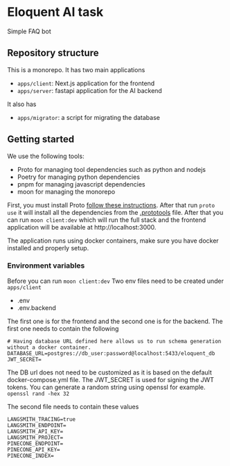 
# Eloquent AI task
Simple FAQ bot


## Repository structure
This is a monorepo. It has two main applications
- `apps/client`: Next.js application for the frontend
- `apps/server`: fastapi application for the AI backend

It also has
- `apps/migrator`: a script for migrating the database



## Getting started
We use the following tools:
- Proto for managing tool dependencies such as python and nodejs
- Poetry for managing python dependencies
- pnpm for managing javascript dependencies
- moon for managing the monorepo

First, you must install Proto [follow these instructions](https://moonrepo.dev/docs/proto/install).
After that run `proto use` it will install all the dependencies from the [.prototools](.prototools) file.
After that you can run `moon client:dev` which will run the full stack and the frontend application will be available at http://localhost:3000.

The application runs using docker containers, make sure you have docker installed and properly setup. 


### Environment variables
Before you can run `moon client:dev` Two env files need to be created under `apps/client`
- .env
- .env.backend

The first one is for the frontend and the second one is for the backend.
The first one needs to contain the following
```
# Having database URL defined here allows us to run schema generation without a docker container.
DATABASE_URL=postgres://db_user:password@localhost:5433/eloquent_db
JWT_SECRET=
```
The DB url does not need to be customized as it is based on the default docker-compose.yml file.
The JWT_SECRET is used for signing the JWT tokens. You can generate a random string using openssl for example. `openssl rand -hex 32`

The second file needs to contain these values
```
LANGSMITH_TRACING=true
LANGSMITH_ENDPOINT=
LANGSMITH_API_KEY=
LANGSMITH_PROJECT=
PINECONE_ENDPOINT=
PINECONE_API_KEY=
PINECONE_INDEX=
```